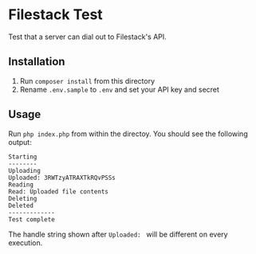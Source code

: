 # Filestack Test

Test that a server can dial out to Filestack's API.

## Installation

1. Run `composer install` from this directory
2. Rename `.env.sample` to `.env` and set your API key and secret

## Usage

Run `php index.php` from within the directoy.  You should see the following output:

```
Starting
--------
Uploading
Uploaded: 3RWTzyATRAXTkRQvPSSs
Reading
Read: Uploaded file contents
Deleting
Deleted
-------------
Test complete
```

The handle string shown after `Uploaded: ` will be different on every execution.
